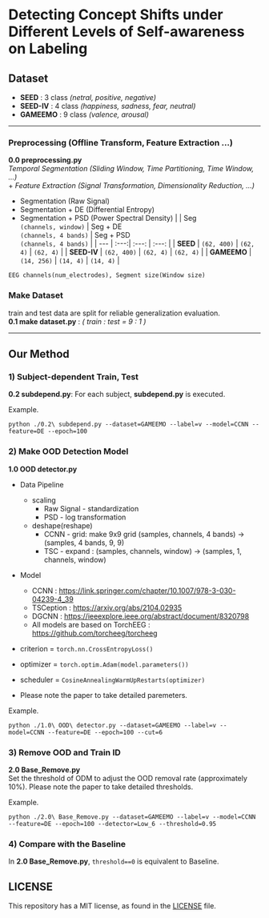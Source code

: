# Detecting Concept Shifts under Different Levels of Self-awareness on Labeling


## Dataset 
- **SEED** : 3 class *(netral, positive, negative)*
- **SEED-IV** : 4 class *(happiness, sadness, fear, neutral)*
- **GAMEEMO** : 9 class  *(valence, arousal)*
---

### **Preprocessing** (Offline Transform, Feature Extraction ...)
**0.0 preprocessing.py**<br>
*Temporal Segmentation (Sliding Window, Time Partitioning, Time Window, ...)*<br>
\+ *Feature Extraction (Signal Transformation, Dimensionality Reduction, ...)*
- Segmentation (Raw Signal)
- Segmentation + DE (Differential Entropy)
- Segmentation + PSD (Power Spectral Density)
    | | Seg<br>`(channels, window)` | Seg + DE<br>`(channels, 4 bands)` | Seg + PSD<br>`(channels, 4 bands)` |
    | --- | :---:| :---: | :---: |
    | **SEED**    | `(62, 400)` | `(62, 4)` | `(62, 4)` |
    | **SEED-IV** | `(62, 400)` | `(62, 4)` | `(62, 4)` |
    | **GAMEEMO** | `(14, 256)` | `(14, 4)` | `(14, 4)` |

`EEG channels(num_electrodes), Segment size(Window size)`

### **Make Dataset** 
train and test data are split for reliable generalization evaluation.<br>
**0.1 make dataset.py** : *( train : test = 9 : 1 )*

---

## Our Method

### **1) Subject-dependent Train, Test**  
**0.2 subdepend.py**: For each subject, **subdepend.py** is executed.

Example.
```
python ./0.2\ subdepend.py --dataset=GAMEEMO --label=v --model=CCNN --feature=DE --epoch=100
```

### **2) Make OOD Detection Model**  
**1.0 OOD detector.py**<br>
- Data Pipeline
  - scaling
    - Raw Signal - standardization
    - PSD - log transformation
  - deshape(reshape)
    - CCNN - grid: make 9x9 grid (samples, channels, 4 bands) -> (samples, 4 bands, 9, 9)
    - TSC - expand : (samples, channels, window) -> (samples, 1, channels, window)
  
- Model 
  - CCNN : https://link.springer.com/chapter/10.1007/978-3-030-04239-4_39
  - TSCeption : https://arxiv.org/abs/2104.02935
  - DGCNN : https://ieeexplore.ieee.org/abstract/document/8320798
  - All models are based on TorchEEG : https://github.com/torcheeg/torcheeg
- criterion = `torch.nn.CrossEntropyLoss()`
- optimizer = `torch.optim.Adam(model.parameters())`
- scheduler = `CosineAnnealingWarmUpRestarts(optimizer)`
- Please note the paper to take detailed paremeters.


Example.
```
python ./1.0\ OOD\ detector.py --dataset=GAMEEMO --label=v --model=CCNN --feature=DE --epoch=100 --cut=6
```

### **3) Remove OOD and Train ID**  
**2.0 Base_Remove.py**<br>
Set the threshold of ODM to adjust the OOD removal rate (approximately 10%).
Please note the paper to take detailed thresholds.


Example.
```
python ./2.0\ Base_Remove.py --dataset=GAMEEMO --label=v --model=CCNN --feature=DE --epoch=100 --detector=Low_6 --threshold=0.95
```

### **4) Compare with the Baseline**
In **2.0 Base_Remove.py**, `threshold==0` is equivalent to Baseline.

## LICENSE
This repository has a MIT license, as found in the [LICENSE](./LICENSE) file.